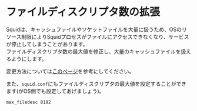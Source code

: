 # ファイルディスクリプタ数の拡張
Squidは、キャッシュファイルやソケットファイルを大量に扱うため、OSのリソース制限によりSquidプロセスがファイルにアクセスできなくなり、サービスが停止してしまうことがあります。  
ファイルディスクリプタ数の最大値を修正し、大量のキャッシュファイルを扱えるようにします。  
  
変更方法については[このページ](https://github.com/thetaru/memorandum/tree/master/OS/Linux/CentOS8/filedescriptor)を参考にしてください。
  
また、`squid.conf`にもファイルディスクリプタの最大値を設定することができます(がOS側でも設定してあげましょう)。
```
max_filedesc 8192
```
